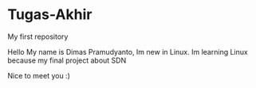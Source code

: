 # Tugas-Akhir
My first repository

Hello My name is Dimas Pramudyanto, Im new in Linux. Im learning Linux because my final project about SDN

Nice to meet you :)
